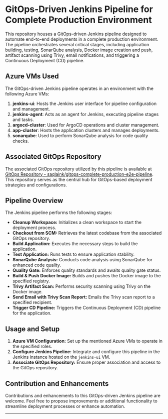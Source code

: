 # GitOps-Driven Jenkins Pipeline for Complete Production Environment

This repository houses a GitOps-driven Jenkins pipeline designed to automate end-to-end deployments in a complete production environment. The pipeline orchestrates several critical stages, including application building, testing, SonarQube analysis, Docker image creation and push, artifact scanning using Trivy, email notifications, and triggering a Continuous Deployment (CD) pipeline.

## Azure VMs Used

The GitOps-driven Jenkins pipeline operates in an environment with the following Azure VMs:

1. **jenkins-ui**: Hosts the Jenkins user interface for pipeline configuration and management.
2. **jenkins-agent**: Acts as an agent for Jenkins, executing pipeline stages and tasks.
3. **argocd-cluster**: Used for ArgoCD operations and cluster management.
4. **app-cluster**: Hosts the application clusters and manages deployments.
5. **sonarqube**: Used to perform SonarQube analysis for code quality checks.

## Associated GitOps Repository

The associated GitOps repository utilized by this pipeline is available at [GitOps Repository - saqlaink/gitops-complete-production-e2e-pipeline](https://github.com/saqlaink/gitops-complete-production-e2e-pipeline). This repository serves as the central hub for GitOps-based deployment strategies and configurations.

## Pipeline Overview

The Jenkins pipeline performs the following stages:

- **Cleanup Workspace:** Initializes a clean workspace to start the deployment process.
- **Checkout from SCM:** Retrieves the latest codebase from the associated GitOps repository.
- **Build Application:** Executes the necessary steps to build the application.
- **Test Application:** Runs tests to ensure application stability.
- **SonarQube Analysis:** Conducts code analysis using SonarQube for enhanced code quality.
- **Quality Gate:** Enforces quality standards and awaits quality gate status.
- **Build & Push Docker Image:** Builds and pushes the Docker image to the specified registry.
- **Trivy Artifact Scan:** Performs security scanning using Trivy on the Docker image.
- **Send Email with Trivy Scan Report:** Emails the Trivy scan report to a specified recipient.
- **Trigger CD Pipeline:** Triggers the Continuous Deployment (CD) pipeline for the application.

## Usage and Setup

1. **Azure VM Configuration:** Set up the mentioned Azure VMs to operate in the specified roles.
2. **Configure Jenkins Pipeline:** Integrate and configure this pipeline in the Jenkins instance hosted on the `jenkins-ui` VM.
3. **Associate GitOps Repository:** Ensure proper association and access to the GitOps repository.

## Contribution and Enhancements

Contributions and enhancements to this GitOps-driven Jenkins pipeline are welcome. Feel free to propose improvements or additional functionality to streamline deployment processes or enhance automation.

---
